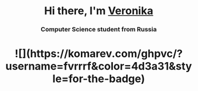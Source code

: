 <h1 align="center">Hi there, I'm <a href="https://github.com/fvrrrf" target="_blank">Veronika</a>
<h3 align="center">Computer Science student from Russia
  
<h1 align="center">![](https://komarev.com/ghpvc/?username=fvrrrf&color=4d3a31&style=for-the-badge)
